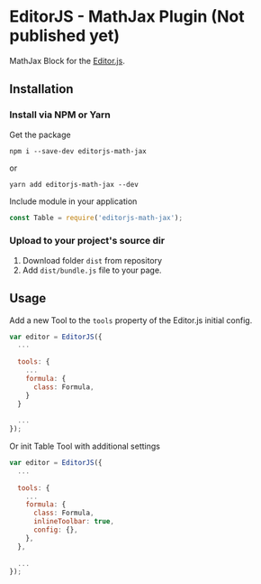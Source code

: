 # EditorJS - MathJax Plugin (Not published yet)
MathJax Block for the [Editor.js](https://editorjs.io). 


## Installation

### Install via NPM or Yarn

Get the package

```shell
npm i --save-dev editorjs-math-jax
```
or
```shell
yarn add editorjs-math-jax --dev
```

Include module in your application

```javascript
const Table = require('editorjs-math-jax');
```

### Upload to your project's source dir
1. Download folder `dist` from repository
2. Add `dist/bundle.js` file to your page.


## Usage
Add a new Tool to the `tools` property of the Editor.js initial config.

```javascript
var editor = EditorJS({
  ...
  
  tools: {
    ...
    formula: {
      class: Formula,
    }
  }
  
  ...
});
```

Or init Table Tool with additional settings

```javascript
var editor = EditorJS({
  ...
  
  tools: {
    ...
    formula: {
      class: Formula,
      inlineToolbar: true,
      config: {},
    },
  },
  
  ...
});
```

